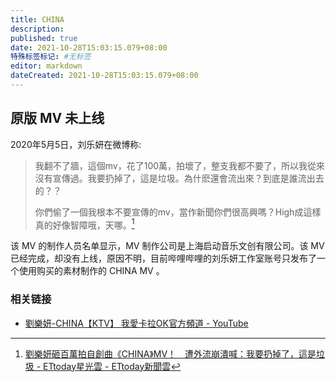 ```yaml
---
title: CHINA
description:
published: true
date: 2021-10-28T15:03:15.079+08:00
特殊标签标记: #无标签
editor: markdown
dateCreated: 2021-10-28T15:03:15.079+08:00
---
```


## 原版 MV 未上线

2020年5月5日，刘乐妍在微博称:

> 我翻不了牆，這個mv，花了100萬，拍壞了，整支我都不要了，所以我從來沒有宣傳過。我要扔掉了，這是垃圾。為什麽還會流出來？到底是誰流出去的？？
>
> 你們偷了一個我根本不要宣傳的mv，當作新聞你們很高興嗎？High成這樣真的好像智障哦，天哪。[^170]

[^170]: [劉樂妍砸百萬拍自創曲《CHINA》MV！　遭外流崩潰喊：我要扔掉了，這是垃圾 - ETtoday星光雲 - ETtoday新聞雲](https://web.archive.org/web/20200528075951/https://star.ettoday.net/news/1708372)

该 MV 的制作人员名单显示，MV 制作公司是上海启动音乐文创有限公司。该 MV 已经完成，却没有上线，原因不明，目前哔哩哔哩的刘乐妍工作室账号只发布了一个使用购买的素材制作的 CHINA MV 。

### 相关链接

+ [劉樂妍-CHINA【KTV】 我愛卡拉OK官方頻道 - YouTube](https://web.archive.org/web/20200507102524/https://www.youtube.com/watch?v=71yJNDh6f10)
